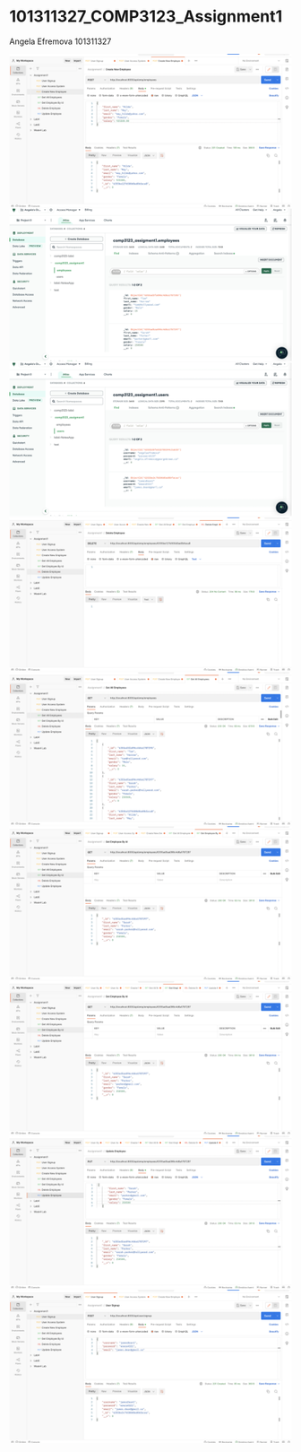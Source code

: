 # 101311327_COMP3123_Assignment1

Angela Efremova
101311327

![img](/screenshots/CreateEmployee.png)
![img](screenshots/DB_Employees.png)
![img](screenshots/DB_Users.png)
![img](screenshots/DeleteEmployee.png)
![img](screenshots/GetAllEmployees.png)
![img](screenshots/GetEmployeeById.png)
![img](screenshots/UpdatedEmployee.png)
![img](screenshots/UpdateEmployee.png)
![img](screenshots/UserSignUp.png)